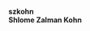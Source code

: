 <b>szkohn <br>
Shlome Zalman Kohn </b>

<!--
**szkohn/szkohn** is a ✨ _special_ ✨ repository because its `README.md` (this file) appears on your GitHub profile.
-->
